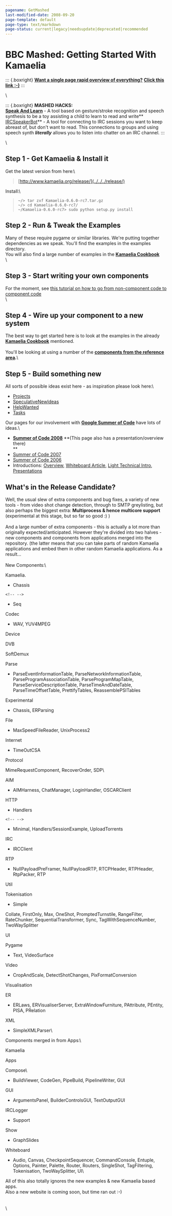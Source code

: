```yaml
---
pagename: GetMashed
last-modified-date: 2008-09-20
page-template: default
page-type: text/markdown
page-status: current|legacy|needsupdate|deprecated|recommended
---
```

BBC Mashed: Getting Started With Kamaelia
=========================================

::: {.boxright}
[**Want a single page rapid overview of
everything?**](../../../NewIntroduction.html) **[Click this link :-)](../../../NewIntroduction.html)**
:::

\

::: {.boxright}
**MASHED HACKS:**\
**[Speak And Learn](../../../SpeakAndLearn.html)** - A tool based on
gesture/stroke recognition and speech synthesis to be a toy assisting a
child to learn to read and write**\
[IRCSpeakerBot](../../../IRCSpeakerBot.html)** - A tool for connecting to IRC
sessions you want to keep abreast of, but don\'t want to read. This
connections to groups and using speech synth ***literally*** allows you
to listen into chatter on an IRC channel.
:::

\

Step 1 - Get Kamaelia & Install it
----------------------------------

Get the latest version from here:\

> [http://www.kamaelia.org/release/](../../../release/)

Install:\

>     ~/> tar zxf Kamaelia-0.6.0-rc7.tar.gz
>     ~/> cd Kamaelia-0.6.0-rc7/
>     ~/Kamaelia-0.6.0-rc7> sudo python setup.py install

Step 2 - Run & Tweak the Examples
---------------------------------

Many of these require pygame or similar libraries. We\'re putting
together dependencies as we speak. You\'ll find the examples in the
examples directory.\
You will also find a large number of examples in the [**Kamaelia Cookbook**](/Cookbook.html)\
\

Step 3 - Start writing your own components
------------------------------------------

For the moment, see [this tutorial on how to go from non-component code to component code](../../../cgi-bin/blog/blog.cgi?rm=viewpost&nodeid=1113495151)\
\

Step 4 - Wire up your component to a new system
-----------------------------------------------

The best way to get started here is to look at the examples in the
already [**Kamaelia Cookbook**](../../../Cookbook.html) mentioned.\
\
You\'ll be looking at using a number of the [**components from the
reference area**](/Components.html)**.**\

Step 5 - Build something new
----------------------------

All sorts of possible ideas exist here - as inspiration please look
here:\

-   [Projects](../../../Developers/Projects.html)
-   [SpeculativeNewIdeas](../../../Developers/SpeculativeNewIdeas.html)
-   [HelpWanted](../../../Developers/HelpWanted.html)
-   [Tasks](../../../Developers/Tasks.html)

Our pages for our involvement with [**Google Summer of
Code**](../../../SummerOfCode.html) have lots of ideas.\

-   **[Summer of Code 2008](../../../SummerOfCode2008.html)** **(This page
    also has a presentation/overview there)\
    **
-   [Summer of Code 2007](../../../SummerOfCode2007.html)
-   [Summer of Code 2006](../../../SummerOfCode2006.html)
-   Introductions: [Overview](../../../Introduction.html), 
    [Whiteboard Article](../../../t/TN-LinuxFormat-Kamaelia.pdf),
    [Light Technical Intro](../../../t/TN-LightTechnicalIntroToKamaelia.pdf),
    [Presentations](http://www.slideshare.net/kamaelian/slideshows)

What\'s in the Release Candidate?
---------------------------------

Well, the usual slew of extra components and bug fixes, a variety of new
tools - from video shot change detection, through to SMTP greylisting,
but also perhaps the biggest extra: **Multiprocess & hence multicore
support** (experimental at this stage, but so far so good :) )\
\
And a large number of extra components - this is actually a lot more
than originally expected/anticipated. However they\'re divided into two
halves - new components and components from applications merged into the
repository. (the latter means that you can take parts of random Kamaelia
applications and embed them in other random Kamaelia applications. As a
result\...\
\
New Components:\

Kamaelia.

-   Chassis

```{=html}
<!-- -->
```
-   Seq

Codec

-   WAV, YUV4MPEG

Device

DVB

SoftDemux

Parse

-   ParseEventInformationTable, ParseNetworkInformationTable,
    ParseProgramAssociationTable, ParseProgramMapTable,
    ParseServiceDescriptionTable, ParseTimeAndDateTable,
    ParseTimeOffsetTable, PrettifyTables, ReassemblePSITables

Experimental

-   Chassis, ERParsing

File

-   MaxSpeedFileReader, UnixProcess2

Internet

-   TimeOutCSA

Protocol

MimeRequestComponent, RecoverOrder, SDP\

AIM

-   AIMHarness, ChatManager, LoginHandler, OSCARClient

HTTP

-   Handlers

```{=html}
<!-- -->
```
-   Minimal, Handlers/SessionExample, UploadTorrents

IRC

-   IRCClient

RTP

-   NullPayloadPreFramer, NullPayloadRTP, RTCPHeader, RTPHeader,
    RtpPacker, RTP

Util

Tokenisation

-   Simple

Collate, FirstOnly, Max, OneShot, PromptedTurnstile, RangeFilter,
RateChunker, SequentialTransformer, Sync, TagWithSequenceNumber,
TwoWaySplitter

UI

Pygame

-   Text, VideoSurface

Video

-   CropAndScale, DetectShotChanges, PixFormatConversion

Visualisation

ER

-   ERLaws, ERVisualiserServer, ExtraWindowFurniture, PAttribute,
    PEntity, PISA, PRelation

XML

-   SimpleXMLParser\

Components merged in from Apps:\

Kamaelia

Apps

Compose\

-   BuildViewer, CodeGen, PipeBuild, PipelineWriter, GUI

GUI

-   ArgumentsPanel, BuilderControlsGUI, TextOutputGUI

IRCLogger

-   Support

Show

-   GraphSlides

Whiteboard

-   Audio, Canvas, CheckpointSequencer, CommandConsole, Entuple,
    Options, Painter, Palette, Router, Routers, SingleShot,
    TagFiltering, Tokenisation, TwoWaySplitter, UI\

All of this also totally ignores the new examples & new Kamaelia based
apps.\
Also a new website is coming soon, but time ran out :-)\
\
\
\
